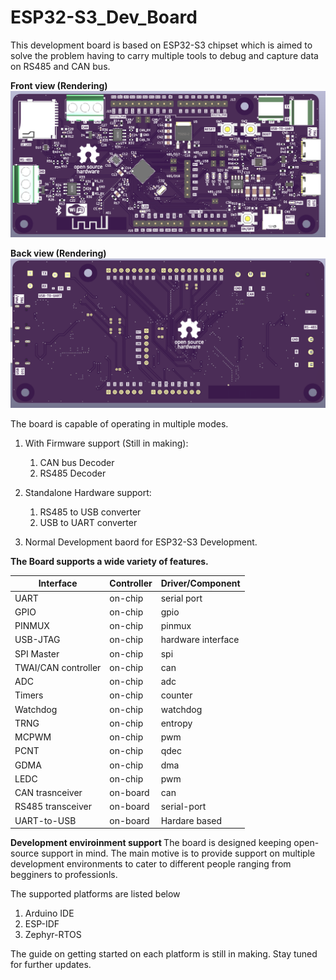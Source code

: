 # ESP32-S3_Dev_Board
This development board is based on ESP32-S3 chipset which is aimed to solve the problem having to carry multiple tools to debug and capture data on RS485 and CAN bus.

<strong> Front view (Rendering)</strong>
![plot](./assets/front.png)


<strong> Back view (Rendering)</strong>
![plot](./assets/back.png)

The board is capable of operating in multiple modes.
1. With Firmware support (Still in making):
    1. CAN bus Decoder
    2. RS485 Decoder 

2. Standalone Hardware support:
    1. RS485 to USB converter
    2. USB to UART converter

3. Normal Development baord for ESP32-S3 Development.

<strong>The Board supports a wide variety of features.</strong>

| Interface    | Controller | Driver/Component |
| -------- | ------- | ------- |
| UART | on-chip | serial port |
GPIO | on-chip | gpio |
PINMUX | on-chip | pinmux |
USB-JTAG | on-chip | hardware interface
SPI Master | on-chip | spi
TWAI/CAN controller | on-chip | can
ADC | on-chip | adc
Timers | on-chip | counter
Watchdog | on-chip | watchdog	
TRNG | on-chip | entropy
MCPWM | on-chip | pwm 
PCNT | on-chip | qdec
GDMA | on-chip | dma
LEDC | on-chip | pwm
CAN trasnceiver | on-board | can
RS485 transceiver | on-board | serial-port
UART-to-USB | on-board | Hardare based

<strong>Development enviroinment support </strong>
The board is designed keeping open-source support in mind.
The main motive is to provide support on multiple development environments to cater to different people ranging from begginers to professionls. 

The supported platforms are listed below

1. Arduino IDE
2. ESP-IDF
3. Zephyr-RTOS

The guide on getting started on each platform is still in making. Stay tuned for further updates. 

